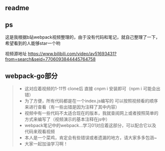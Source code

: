 ## readme

## ps

这是我根据b站webpack视频整理的，由于没有代码和笔记，就自己整理了一下，希望看到的人能够star一个哟

视频源地址 [<https://www.bilibili.com/video/av51693431?from=search&seid=7706093844445764758>]()

## webpack-go部分

> + 这对应着视频的1-11节 clone后 直接 cnpm i 安装即可（npm i 可能会出错）
> + 为了方便，所有代码都是在一个index.js编写的 可以按照视频看的顺序来进行查看（有一些出错是因为注释了其中内容）
> + 视频中有一些代码不太适合现在的版本，我就查阅网上或者按照简单的方式来编写了（视频演示的基本注释在js中）
> + webpack笔记中的webpack...学习01对应着这部分，可以配合它以及代码来观看视频
> + 本人是一个菜鸡，肯定会有些错误或者遗漏的地方，请大家多多包涵~
> + 大家一起加油学习啊！